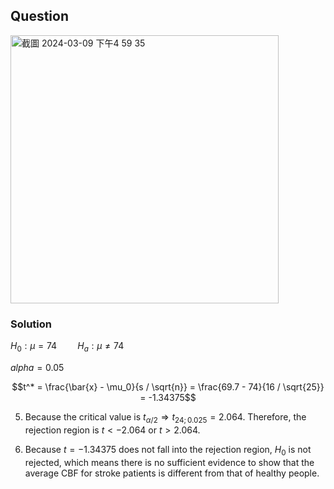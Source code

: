 ## Question
<img width="429" alt="截圖 2024-03-09 下午4 59 35" src="https://github.com/HWTeng-Course/202402-Statistics/assets/162074988/9646da7e-6769-4aeb-9b81-e9ba928df858">

### Solution
$H_0:\mu = 74 \quad \quad H_a: \mu \neq 74$

$alpha=0.05$
  

$$t^* = \frac{\bar{x} - \mu_0}{s / \sqrt{n}} = \frac{69.7 - 74}{16 / \sqrt{25}} = -1.34375$$
     
5. Because the critical value is $t_{\alpha / 2} \Rightarrow t_{24;0.025}=2.064$. Therefore, the rejection region is $t < -2.064$ or $t > 2.064$.
     
7. Because $t = -1.34375$ does not fall into the rejection region, $H_0$ is not rejected, which means there is no sufficient evidence to show that the average CBF for stroke patients is different from that of healthy people.
